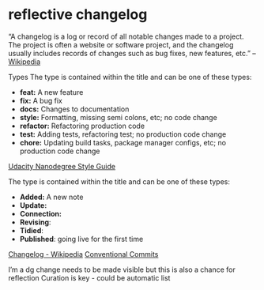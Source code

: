 # reflective changelog

“A changelog is a log or record of all notable changes made to a project. The project is often a website or software project, and the changelog usually includes records of changes such as bug fixes, new features, etc.” – [Wikipedia](https://en.wikipedia.org/wiki/Changelog)

Types
The type is contained within the title and can be one of these types:
-   **feat:** A new feature
-   **fix:** A bug fix
-   **docs:** Changes to documentation
-   **style:** Formatting, missing semi colons, etc; no code change
-   **refactor:** Refactoring production code
-   **test:** Adding tests, refactoring test; no production code change
-   **chore:** Updating build tasks, package manager configs, etc; no production code change

[Udacity Nanodegree Style Guide](https://udacity.github.io/git-styleguide/)

The type is contained within the title and can be one of these types:

-   **Added:** A new note
-   **Update:** 
-   **Connection:** 
-   **Revising**: 
-   **Tidied**:
-   **Published**: going live for the first time

[Changelog - Wikipedia](https://en.wikipedia.org/wiki/Changelog)
[Conventional Commits](https://www.conventionalcommits.org/en/v1.0.0/)

I’m a dg change needs to be made visible but this is also a chance for reflection
Curation is key - could be automatic list